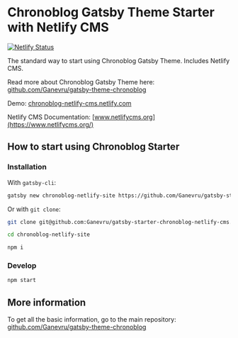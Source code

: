 # Chronoblog Gatsby Theme Starter with Netlify CMS

[![Netlify Status](https://api.netlify.com/api/v1/badges/ed253426-cae8-40fc-9647-28a8cd1f5a28/deploy-status)](https://app.netlify.com/sites/chronoblog-netlify-cms/deploys)

The standard way to start using Chronoblog Gatsby Theme. Includes Netlify CMS.

Read more about Chronoblog Gatsby Theme here: [github.com/Ganevru/gatsby-theme-chronoblog](https://github.com/Ganevru/gatsby-starter-chronoblog)

Demo: [chronoblog-netlify-cms.netlify.com](https://chronoblog-netlify-cms.netlify.com)

Netlify CMS Documentation: [www.netlifycms.org](https://www.netlifycms.org/)

## How to start using Chronoblog Starter

### Installation

With `gatsby-cli`:

```bash
gatsby new chronoblog-netlify-site https://github.com/Ganevru/gatsby-starter-chronoblog-netlify-cms
```

Or with `git clone`:

```bash
git clone git@github.com:Ganevru/gatsby-starter-chronoblog-netlify-cms.git chronoblog-site

cd chronoblog-netlify-site

npm i
```

### Develop

```bash
npm start
```

## More information

To get all the basic information, go to the main repository: [github.com/Ganevru/gatsby-theme-chronoblog](https://github.com/Ganevru/gatsby-starter-chronoblog)
